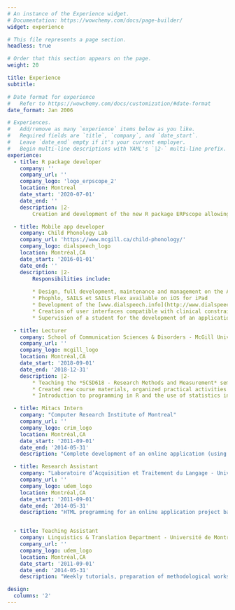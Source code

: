 ```yaml
---
# An instance of the Experience widget.
# Documentation: https://wowchemy.com/docs/page-builder/
widget: experience

# This file represents a page section.
headless: true

# Order that this section appears on the page.
weight: 20

title: Experience
subtitle:

# Date format for experience
#   Refer to https://wowchemy.com/docs/customization/#date-format
date_format: Jan 2006

# Experiences.
#   Add/remove as many `experience` items below as you like.
#   Required fields are `title`, `company`, and `date_start`.
#   Leave `date_end` empty if it's your current employer.
#   Begin multi-line descriptions with YAML's `|2-` multi-line prefix.
experience:
  - title: R package developer
    company: ''
    company_url: ''
    company_logo: 'logo_erpscope_2'
    location: Montreal
    date_start: '2020-07-01'
    date_end: ''
    description: |2-
        Creation and development of the new R package ERPscope allowing to easily visualize and analyze event-related potentials (a neuroimaging technique based on EEG). The code and the documentation are available on [www.erpscope.org](http://www.erpscope.org)  

  - title: Mobile app developer
    company: Child Phonology Lab
    company_url: 'https://www.mcgill.ca/child-phonology/'
    company_logo: dialspeech_logo
    location: Montréal,CA
    date_start: '2016-01-01'
    date_end: ''
    description: |2-
        Responsibilities include:
        
        * Design, full development, maintenance and management on the AppStore Connect of three iPad applications, based on Ionic, Angular, and HTML-CSS-Javascript technologies
        * Phophlo, SAILS et SAILS Flex available on iOS for iPad
        * Development of the [www.dialspeech.info](http://www.dialspeech.info) website to present the applications and user guides
        * Creation of user interfaces compatible with clinical constraints and those of a school environment
        * Supervision of a student for the development of an application based on Flutter technology

  - title: Lecturer
    company: School of Communication Sciences & Disorders - McGill University
    company_url: ''
    company_logo: mcgill_logo
    location: Montréal,CA
    date_start: '2018-09-01'
    date_end: '2018-12-31'
    description: |2-
        * Teaching the *SCSD618 - Research Methods and Measurement* seminar of the Master of Speech-Language Pathology program
        * Created new course materials, organized practical activities and evaluations over 13 weeks
        * Introduction to programming in R and the use of statistics in a clinical research context

  - title: Mitacs Intern
    company: "Computer Research Institute of Montreal"
    company_url: ''
    company_logo: crim_logo
    location: Montréal,CA
    date_start: '2011-09-01'
    date_end: '2014-05-31'
    description: "Complete development of an online application (using Angular) running on tablets and computers, and based on an online database (CouchDB, PouchDB & Express JS)"

  - title: Research Assistant
    company: "Laboratoire d’Acquisition et Traitement du Langage - Université de Montréal & iLanguage Lab"
    company_url: ''
    company_logo: udem_logo
    location: Montréal,CA
    date_start: '2011-09-01'
    date_end: '2014-05-31'
    description: "HTML programming for an online application project based on the MontageJS framework and mentoring of a student studying in the bachelor in speech and language therapy"


  - title: Teaching Assistant
    company: Linguistics & Translation Department - Université de Montréal
    company_url: ''
    company_logo: udem_logo
    location: Montréal,CA
    date_start: '2011-09-01'
    date_end: '2014-05-31'
    description: "Weekly tutorials, preparation of methodological worksheets, exercises, exam topics & correction for 5 linguistics and translation courses: Computer Tools for Translators (2011 to 2012), Language and Technology (2011), Notions of Syntax (2012 to 2014), Syntax (2013) and Lexicology, Semantics and Morphology (2013)"

design:
  columns: '2'
---
```

